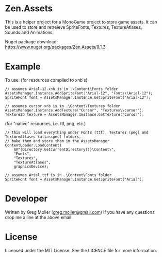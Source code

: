 # Zen.Assets

This is a helper project for a MonoGame project to store game assets.
It can be used to store and retreieve SpriteFonts, Textures, TextureAtlases, Sounds and Animations.

Nuget package download: https://www.nuget.org/packages/Zen.Assets/0.1.3

# Example
To use:
(for resources compiled to xnb's)

    // assumes Arial-12.xnb is in .\Content\Fonts folder
    AssetsManager.Instance.AddSpriteFont("Arial-12", "Fonts\\Arial-12");
    SpriteFont font = AssetsManager.Instance.GetSpriteFont("Arial-12");
    
    // assumes cursor.xnb is in .\Content\Textures folder
    AssetsManager.Instance.AddTexture("Cursor", "Textures\\cursor");
    Texture2D texture = AssetsManager.Instance.GetTexture("Cursor");

(for "native" resources, i.e. ttf, png, etc.)

    // this will load everything under Fonts (ttf), Textures (png) and TextureAtlases (atlasspec) folders,
    // bake them and store them in the AssetsManager
    ContentLoader.LoadContent(
        $@"{Directory.GetCurrentDirectory()}\Content\",
        "Fonts",
        "Textures",
        "TextureAtlases",
        graphicsDevice);
        
    // assumes Arial.ttf is in .\Content\Fonts folder
    SpriteFont font = AssetsManager.Instance.GetSpriteFont("Arial");

# Developer
Written by Greg Moller (greg.moller@gmail.com)
If you have any questions drop me a line at the above email.

# License
Licensed under the MIT License. See the LICENCE file for more information.
